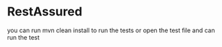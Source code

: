 # RestAssured

you can run mvn clean install to run the tests or open the test file and can run the test
